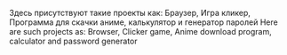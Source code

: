 Здесь присутствуют такие проекты как: Браузер, Игра кликер, Программа для скачки аниме, калькулятор и генератор паролей
Here are such projects as: Browser, Clicker game, Anime download program, calculator and password generator
